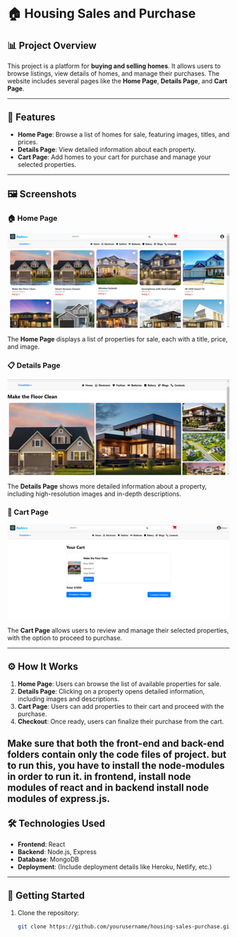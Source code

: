 # 🏠 Housing Sales and Purchase

## 📊 Project Overview
This project is a platform for **buying and selling homes**. It allows users to browse listings, view details of homes, and manage their purchases. The website includes several pages like the **Home Page**, **Details Page**, and **Cart Page**.

---

## 🚀 Features
- **Home Page**: Browse a list of homes for sale, featuring images, titles, and prices.
- **Details Page**: View detailed information about each property.
- **Cart Page**: Add homes to your cart for purchase and manage your selected properties.

---

## 🖼️ Screenshots

### 🏠 Home Page
![Home Page Screenshot](images/home.png)

The **Home Page** displays a list of properties for sale, each with a title, price, and image.

### 📋 Details Page
![Details Page Screenshot](images/detail.png)

The **Details Page** shows more detailed information about a property, including high-resolution images and in-depth descriptions.

### 🛒 Cart Page
![Cart Page Screenshot](images/cart.png)

The **Cart Page** allows users to review and manage their selected properties, with the option to proceed to purchase.

---

## ⚙️ How It Works
1. **Home Page**: Users can browse the list of available properties for sale.
2. **Details Page**: Clicking on a property opens detailed information, including images and descriptions.
3. **Cart Page**: Users can add properties to their cart and proceed with the purchase.
4. **Checkout**: Once ready, users can finalize their purchase from the cart.

Make sure that both the front-end and back-end folders contain only the code files of project. but to run this, you have to install the node-modules in order to run it. in frontend, install node modules of react and in backend install node modules of express.js.
---

## 🛠️ Technologies Used
- **Frontend**: React
- **Backend**: Node.js, Express
- **Database**: MongoDB
- **Deployment**: (Include deployment details like Heroku, Netlify, etc.)

---

## 🏁 Getting Started
1. Clone the repository:
   ```bash
   git clone https://github.com/yourusername/housing-sales-purchase.git

